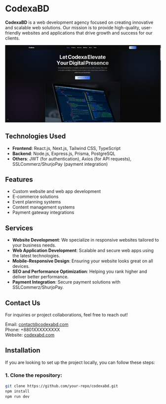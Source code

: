 # CodexaBD

**CodexaBD** is a web development agency focused on creating innovative and scalable web solutions. Our mission is to provide high-quality, user-friendly websites and applications that drive growth and success for our clients.

![CodexaBD Screenshot](./public/Screenshot.png)  

## Technologies Used

- **Frontend**: React.js, Next.js, Tailwind CSS, TypeScript
- **Backend**: Node.js, Express.js, Prisma, PostgreSQL
- **Others**: JWT (for authentication), Axios (for API requests), SSLCommerz/ShurjoPay (payment integration)

## Features

- Custom website and web app development
- E-commerce solutions
- Event planning systems
- Content management systems
- Payment gateway integrations

## Services

- **Website Development**: We specialize in responsive websites tailored to your business needs.
- **Web Application Development**: Scalable and secure web apps using the latest technologies.
- **Mobile-Responsive Design**: Ensuring your website looks great on all devices.
- **SEO and Performance Optimization**: Helping you rank higher and deliver better performance.
- **Payment Integration**: Secure payment solutions with SSLCommerz/ShurjoPay.

## Contact Us

For inquiries or project collaborations, feel free to reach out!

Email: contact@codexabd.com  
Phone: +8801XXXXXXXXX  
Website: [codexabd.com](https://codexabd.com)

## Installation

If you are looking to set up the project locally, you can follow these steps:

### 1. Clone the repository:
```bash
git clone https://github.com/your-repo/codexabd.git
npm install
npm run dev
```



 

